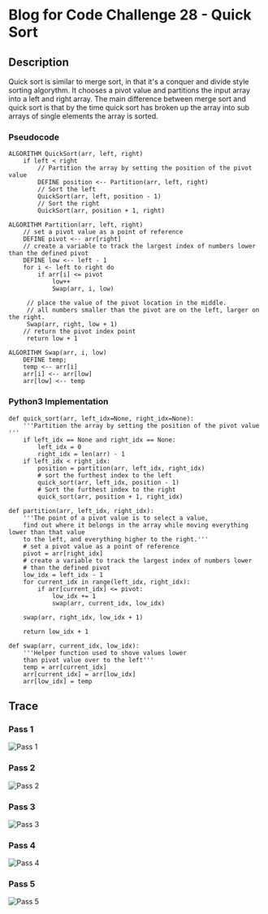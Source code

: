 # Blog for Code Challenge 28 - Quick Sort

## Description

Quick sort is similar to merge sort, in that it's a conquer and divide style sorting algorythm. It chooses a pivot value and partitions the input array into a left and right array. The main difference  between merge sort and quick sort is that by the time quick sort has broken up the array into sub arrays of single elements the array is sorted.

### Pseudocode

```pseudocode
ALGORITHM QuickSort(arr, left, right)
    if left < right
        // Partition the array by setting the position of the pivot value 
        DEFINE position <-- Partition(arr, left, right)
        // Sort the left
        QuickSort(arr, left, position - 1)
        // Sort the right
        QuickSort(arr, position + 1, right)

ALGORITHM Partition(arr, left, right)
    // set a pivot value as a point of reference
    DEFINE pivot <-- arr[right]
    // create a variable to track the largest index of numbers lower than the defined pivot
    DEFINE low <-- left - 1
    for i <- left to right do
        if arr[i] <= pivot
            low++
            Swap(arr, i, low)

     // place the value of the pivot location in the middle.
     // all numbers smaller than the pivot are on the left, larger on the right. 
     Swap(arr, right, low + 1)
    // return the pivot index point
     return low + 1

ALGORITHM Swap(arr, i, low)
    DEFINE temp;
    temp <-- arr[i]
    arr[i] <-- arr[low]
    arr[low] <-- temp
```

### Python3 Implementation

```python3
def quick_sort(arr, left_idx=None, right_idx=None):
    '''Partition the array by setting the position of the pivot value '''
    if left_idx == None and right_idx == None:
        left_idx = 0
        right_idx = len(arr) - 1
    if left_idx < right_idx:
        position = partition(arr, left_idx, right_idx)
        # sort the furthest index to the left
        quick_sort(arr, left_idx, position - 1)
        # Sort the furthest index to the right
        quick_sort(arr, position + 1, right_idx)

def partition(arr, left_idx, right_idx):
    '''The point of a pivot value is to select a value, 
    find out where it belongs in the array while moving everything lower than that value
    to the left, and everything higher to the right.'''
    # set a pivot value as a point of reference
    pivot = arr[right_idx]
    # create a variable to track the largest index of numbers lower
    # than the defined pivot
    low_idx = left_idx - 1
    for current_idx in range(left_idx, right_idx):
        if arr[current_idx] <= pivot:
            low_idx += 1
            swap(arr, current_idx, low_idx)

    swap(arr, right_idx, low_idx + 1)

    return low_idx + 1

def swap(arr, current_idx, low_idx):
    '''Helper function used to shove values lower 
    than pivot value over to the left'''
    temp = arr[current_idx]
    arr[current_idx] = arr[low_idx]
    arr[low_idx] = temp
```

## Trace

### Pass 1

![Pass 1](./assets/)

### Pass 2

![Pass 2](./assets/)

### Pass 3

![Pass 3](./assets/)

### Pass 4

![Pass 4](./assets/)

### Pass 5

![Pass 5](./assets/)
